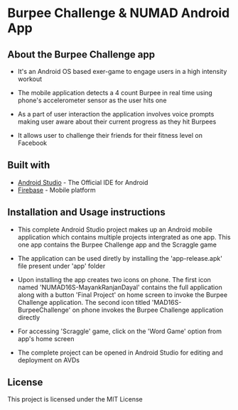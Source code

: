 # Burpee Challenge & NUMAD Android App

## About the Burpee Challenge app

* It's an Android OS based exer-game to engage users in a high intensity workout

* The mobile application detects a 4 count Burpee in real time using phone's accelerometer sensor as the user hits one

* As a part of user interaction the application involves voice prompts making user aware about their current progress as 
  they hit Burpees
  
* It allows user to challenge their friends for their fitness level on Facebook

## Built with

* [Android Studio](https://developer.android.com/studio/index.html) - The Official IDE for Android
* [Firebase](https://firebase.google.com/) - Mobile platform 

## Installation and Usage instructions

* This complete Android Studio project makes up an Android mobile application which contains multiple projects intergrated as one app. This one app contains the Burpee Challenge app and the Scraggle game

* The application can be used diretly by installing the 'app-release.apk' file present under 'app' folder

* Upon installing the app creates two icons on phone. The first icon named 'NUMAD16S-MayankRanjanDayal' contains the full application along with a button 'Final Project' on home screen to invoke the Burpee Challenge application. The second icon titled 'MAD16S-BurpeeChallenge' on phone invokes the Burpee Challenge application directly

* For accessing 'Scraggle' game, click on the 'Word Game' option from app's home screen

* The complete project can be opened in Android Studio for editing and deployment on AVDs

## License

This project is licensed under the MIT License
